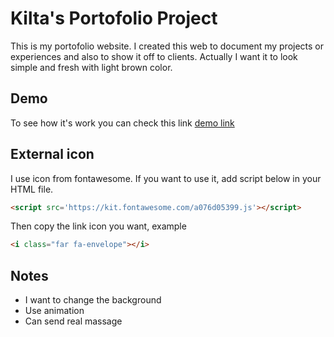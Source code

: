 # Kilta's Portofolio Project

This is my portofolio website. I created this web to document my projects or experiences and also to show it off to clients. Actually I want it to look simple and fresh with light brown color.

## Demo
To see how it's work you can check this link 
[demo link](https://kiltaaq.github.io/web-portofolio/)
 
## External icon 
I use icon from fontawesome. If you want to use it, add script below in your HTML file. 
  ```html
  <script src='https://kit.fontawesome.com/a076d05399.js'></script> 
  ```
Then copy the link icon you want, example
  ```html
  <i class="far fa-envelope"></i>
  ```
  
## Notes
 * I want to change the background
 * Use animation
 * Can send real massage 
